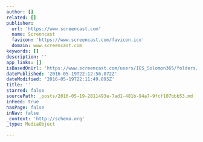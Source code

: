```yaml
---
author: []
related: []
publisher:
  url: 'https://www.screencast.com'
  name: Screencast
  favicon: 'https://www.screencast.com/favicon.ico'
  domain: www.screencast.com
keywords: []
description: ''
app_links: []
isBasedOnUrl: 'https://www.screencast.com/users/IGS_Solomon365/folders/Solomon365/media/913f9b04-71d3-4209-b779-cf623c765d4a/embed'
datePublished: '2016-05-19T22:12:56.072Z'
dateModified: '2016-05-19T22:11:49.895Z'
title: ''
starred: false
sourcePath: _posts/2016-05-19-2811493e-7ad1-481b-94a7-9fcf107bbb53.md
inFeed: true
hasPage: false
inNav: false
_context: 'http://schema.org'
_type: MediaObject

---
```

<article style=""></article>